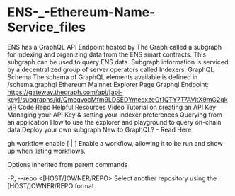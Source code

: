 # ENS-_-Ethereum-Name-Service_files
ENS has a GraphQL API Endpoint hosted by The Graph called a subgraph for indexing and organizing data from the ENS smart contracts.
This subgraph can be used to query ENS data.
Subgraph information is serviced by a decentralized group of server operators called Indexers.
GraphQL Schema
The schema of GraphQL elements available is defined in /schema.graphql
Ethereum Mainnet
Explorer Page
Graphql Endpoint: https://gateway.thegraph.com/api/[api-key]/subgraphs/id/QmcqvocMfm9LDSEDYmeexzeGt1QTY7T7AVitX9mG2qkvjR
Code Repo
Helpful Resources
Video Tutorial on creating an API Key
Managing your API Key & setting your indexer preferences
Querying from an application
How to use the explorer and playground to query on-chain data
Deploy your own subgraph
New to GraphQL? - Read Here

gh workflow enable [<workflow-id> | <workflow-name>]
Enable a workflow, allowing it to be run and show up when listing workflows.

Options inherited from parent commands

-R, --repo <[HOST/]OWNER/REPO>
Select another repository using the [HOST/]OWNER/REPO format
